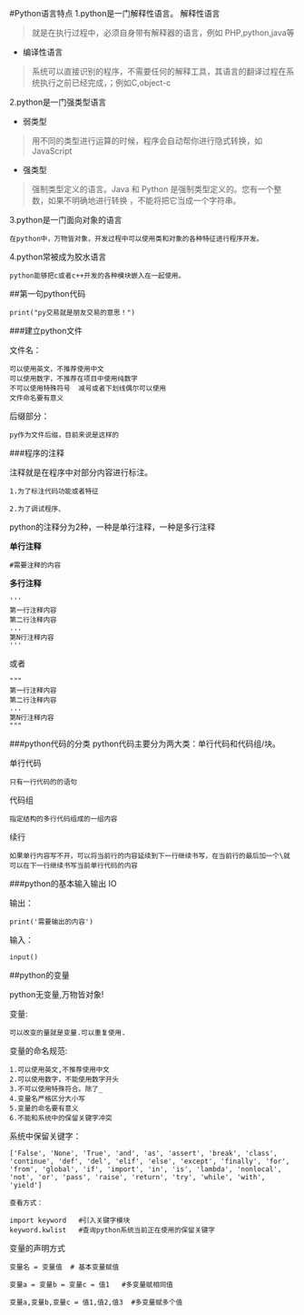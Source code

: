 #Python语言特点
1.python是一门解释性语言。
 解释性语言	
> 就是在执行过程中，必须自身带有解释器的语言，例如 PHP,python,java等
- 编译性语言
> 系统可以直接识别的程序，不需要任何的解释工具，其语言的翻译过程在系统执行之前已经完成，；例如C,object-c

2.python是一门强类型语言
- 弱类型
> 用不同的类型进行运算的时候，程序会自动帮你进行隐式转换，如JavaScript
- 强类型
> 强制类型定义的语言。Java 和 Python 是强制类型定义的。您有一个整数，如果不明确地进行转换 ，不能将把它当成一个字符串。

3.python是一门面向对象的语言

	在python中，万物皆对象，开发过程中可以使用类和对象的各种特征进行程序开发。

4.python常被成为胶水语言

	python能够把c或者c++开发的各种模块嵌入在一起使用。

##第一句python代码

	print("py交易就是朋友交易的意思！")

###建立python文件

文件名：

	可以使用英文，不推荐使用中文
	可以使用数字，不推荐在项目中使用纯数字
	不可以使用特殊符号  减号或者下划线偶尔可以使用
	文件命名要有意义

后缀部分：

	py作为文件后缀，目前来说是这样的


###程序的注释

注释就是在程序中对部分内容进行标注。

	1.为了标注代码功能或者特征

	2.为了调试程序、

python的注释分为2种，一种是单行注释，一种是多行注释

**单行注释**
	
	#需要注释的内容

**多行注释**

	'''
	第一行注释内容
	第二行注释内容
	...
	第N行注释内容
	'''

或者

	"""
	第一行注释内容
	第二行注释内容
	...
	第N行注释内容
	"""


###python代码的分类
python代码主要分为两大类：单行代码和代码组/块。

单行代码
	
	只有一行代码的的语句

代码组

	指定结构的多行代码组成的一组内容


续行

	如果单行内容写不开，可以将当前行的内容延续到下一行继续书写，在当前行的最后加一个\就可以在下一行继续书写当前单行代码的内容
	


###python的基本输入输出 IO

输出：

	print('需要输出的内容')

输入：

	input()

##python的变量

python无变量,万物皆对象!

变量:

	可以改变的量就是变量.可以重复使用.

变量的命名规范:

	1.可以使用英文,不推荐使用中文
	2.可以使用数字，不能使用数字开头
	3.不可以使用特殊符合。除了_
	4.变量名严格区分大小写
	5.变量的命名要有意义
	6.不能和系统中的保留关键字冲突

系统中保留关键字：

	['False', 'None', 'True', 'and', 'as', 'assert', 'break', 'class', 'continue', 'def', 'del', 'elif', 'else', 'except', 'finally', 'for', 'from', 'global', 'if', 'import', 'in', 'is', 'lambda', 'nonlocal', 'not', 'or', 'pass', 'raise', 'return', 'try', 'while', 'with', 'yield']

	查看方式：

	import keyword   #引入关键字模块
	keyword.kwlist 	 #查询python系统当前正在使用的保留关键字

变量的声明方式

	变量名 = 变量值  # 基本变量赋值

	变量a = 变量b = 变量c = 值1   #多变量赋相同值

	变量a,变量b,变量c = 值1,值2,值3  #多变量赋多个值




